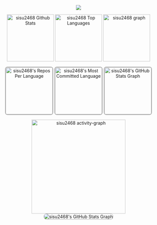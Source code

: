 <p align="center">
  <a href="https://github.com/sisu2468">
    <img src="https://readme-typing-svg.herokuapp.com?font=Fira+Code&weight=700&size=45&duration=2500&pause=1500&color=AAAAAA&center=true&vCenter=true&random=false&width=1200&height=100&lines=Full+-+Stack+Developer;AI+Solutions+Architect;Innovating+Healthcare+with+Technology;Web+/+Logo+Designer">
  </a>
</p>


<div align="center">
  <img src="https://amateur0911.vercel.app/api?username=sisu2468&include_all_commits=true&count_private=true&show_icons=true&line_height=30&theme=nightowl" height="150" alt="sisu2468 Github Stats">
  <img src="https://amateur0911.vercel.app/api/top-langs/?username=sisu2468&layout=compact&show_icons=true&line_height=30&theme=nightowl" height="150" alt="sisu2468 Top Languages"/>

  <img src="https://github-profile-trophy.vercel.app?username=sisu2468&column=9&row=2&margin-w=15&padding=10&show_icons=true&line_height=30&theme=algolia" height="150" alt="sisu2468 graph"  />
 <div>
   
  <img 
  src="https://amateur0913.vercel.app/api/cards/repos-per-language?username=sisu2468&theme=nightowl&include_all_commits=true&show_icons=true&line_height=30&count_private=true" 
  height="150" 
  alt="sisu2468's Repos Per Language" 
  style="border: 2px solid #AAAAAA; border-radius: 8px;"
  />
  <img 
  src="https://amateur0913.vercel.app/api/cards/most-commit-language?username=sisu2468&theme=nightowl&show_icons=true&line_height=30&include_all_commits=true&count_private=true" 
  height="150" 
  alt="sisu2468's Most Committed Language" 
  style="border: 2px solid #AAAAAA; border-radius: 8px;"
  />
  <img src="https://amateur0913.vercel.app/api/cards/productive-time?username=sisu2468&theme=nightowl&show_icons=true&line_height=30&include_all_commits=true&count_private=true&utcOffset=9" height="150" alt="sisu2468's GitHub Stats Graph" 
  style="border: 2px solid #AAAAAA; border-radius: 8px;"/>
 </div>

  <img src="https://github-readme-activity-graph.vercel.app/graph?username=sisu2468&show_icons=true&line_height=30&include_all_commits=true&count_private=true&radius=8&theme=nightowl" height="300" alt="sisu2468 activity-graph" />

  <img src="https://amateur0913.vercel.app/api/cards/profile-details?username=sisu2468&theme=nightowl&show_icons=true&line_height=30&include_all_commits=true&count_private=true"  alt="sisu2468's GitHub Stats Graph" style="border: 1px solid #AAAAAA; border-radius: 8px;"/>

</div>

<!--###
<h3 align="left">Languages and Tools:</h3>
<p align="center">
<table align="center" style="background-color:#0A0A0A;">
  
  <tr><th colspan="8" align="center" style="color:white;">Programming Languages</th></tr>
  <tr>
    <td align="center" width="90"><img src="https://skillicons.dev/icons?i=js"><p> JavaScript</p></td>
    <td align="center" width="90"><img src="https://skillicons.dev/icons?i=ts"><p> TypeScript</p></td>
    <td align="center" width="90"><img src="https://skillicons.dev/icons?i=python"><p> Python</p></td>
    <td align="center" width="90"><img src="https://skillicons.dev/icons?i=rust"><p> Rust</p></td>
    <td align="center" width="90"><img src="https://skillicons.dev/icons?i=solidity"><p> Solidity</p></td>
    <td align="center" width="90"><img src="https://skillicons.dev/icons?i=java"><p> Java</p></td>
    <td align="center" width="90"><img src="https://skillicons.dev/icons?i=cpp"><p> C++</p></td>
    <td align="center" width="90"><img src="https://skillicons.dev/icons?i=cs"><p>  C#</p></td>
  </tr>

  <tr><th colspan="8" align="center" style="color:white;">Web Development</th></tr>
  <tr>
    <td align="center" width="90"><img src="https://skillicons.dev/icons?i=html"><p> HTML</p></td>
    <td align="center" width="90"><img src="https://skillicons.dev/icons?i=css"><p> CSS</p></td>
    <td align="center" width="90"><img src="https://skillicons.dev/icons?i=nodejs"><p> Node.js</p></td>
    <td align="center" width="90"><img src="https://skillicons.dev/icons?i=express"><p> Express</p></td>
    <td align="center" width="90"><img src="https://skillicons.dev/icons?i=react"><p> React</p></td>
    <td align="center" width="90"><img src="https://skillicons.dev/icons?i=vue"><p> Vue.js</p></td>
    <td align="center" width="90"><img src="https://skillicons.dev/icons?i=nextjs"><p> Next.js</p></td>
    <td align="center" width="90"><img src="https://skillicons.dev/icons?i=graphql"><p> GraphQL</p></td>
  </tr>

  <tr><th colspan="8" align="center" style="color:white;">Project Management & Testing Tools</th></tr>
  <tr>
    <td align="center" width="90"><img src="https://skillicons.dev/icons?i=jira"><p> Jira</p></td>
    <td align="center" width="90"><img src="https://skillicons.dev/icons?i=trello"><p> Trello</p></td>
    <td align="center" width="90"><img src="https://skillicons.dev/icons?i=notion"><p> Notion</p></td>
    <td align="center" width="90"><img src="https://skillicons.dev/icons?i=selenium"><p> Selenium</p></td>
    <td align="center" width="90"><img src="https://skillicons.dev/icons?i=cypress"><p> Cypress</p></td>
    <td align="center" width="90"><img src="https://skillicons.dev/icons?i=jest"><p> Jest</p></td>
    <td align="center" width="90"><img src="https://skillicons.dev/icons?i=mocha"><p> Mocha</p></td>
    <td align="center" width="90"><img src="https://skillicons.dev/icons?i=chai"><p> Chai</p></td>
  </tr>

  <tr><th colspan="8" align="center" style="color:white;">Smart Contract Testing & Audit Tools</th></tr>
  <tr>
    <td align="center" width="90"><img src="https://skillicons.dev/icons?i=truffle"><p> Truffle</p></td>
    <td align="center" width="90"><img src="https://skillicons.dev/icons?i=hardhat"><p> Hardhat</p></td>
    <td align="center" width="90"><img src="https://skillicons.dev/icons?i=mythX"><p> MythX</p></td>
    <td align="center" width="90"><img src="https://skillicons.dev/icons?i=slither"><p> Slither</p></td>
    <td align="center" width="90"><img src="https://skillicons.dev/icons?i=echidna"><p> Echidna</p></td>
    <td align="center" width="90"><img src="https://skillicons.dev/icons?i=manticore"><p> Manticore</p></td>
    <td align="center" width="90"><img src="https://skillicons.dev/icons?i=certora"><p> Certora</p></td>
    <td align="center" width="90"><img src="https://skillicons.dev/icons?i=oyente"><p> Oyente</p></td>
  </tr>

  <tr><th colspan="8" align="center" style="color:white;">Web3 & Blockchain Technologies</th></tr>
  <tr>
    <td align="center" width="90"><img src="https://skillicons.dev/icons?i=ethereum"><p> Ethereum</p></td>
    <td align="center" width="90"><img src="https://skillicons.dev/icons?i=solana"><p> Solana</p></td>
    <td align="center" width="90"><img src="https://skillicons.dev/icons?i=polygon"><p> Polygon</p></td>
    <td align="center" width="90"><img src="https://skillicons.dev/icons?i=substrate"><p> Substrate</p></td>
    <td align="center" width="90"><img src="https://skillicons.dev/icons?i=cosmos"><p> Cosmos</p></td>
    <td align="center" width="90"><img src="https://skillicons.dev/icons?i=bittensor"><p> Bittensor</p></td>
    <td align="center" width="90"><img src="https://skillicons.dev/icons?i=xrp"><p> XRP</p></td>
    <td align="center" width="90"><img src="https://skillicons.dev/icons?i=web3js"><p> Web3.js</p></td>
  </tr>

  <tr><th colspan="8" align="center" style="color:white;">3D Modeling, AR/VR & Game Development</th></tr>
  <tr>
    <td align="center" width="90"><img src="https://skillicons.dev/icons?i=unity"><p> Unity</p></td>
    <td align="center" width="90"><img src="https://skillicons.dev/icons?i=unrealengine"><p> Unreal Engine</p></td>
    <td align="center" width="90"><img src="https://skillicons.dev/icons?i=blender"><p> Blender</p></td>
    <td align="center" width="90"><img src="https://skillicons.dev/icons?i=threejs"><p> Three.js</p></td>
    <td align="center" width="90"><img src="https://skillicons.dev/icons?i=aframe"><p> A-Frame</p></td>
    <td align="center" width="90"><img src="https://skillicons.dev/icons?i=godot"><p> Godot</p></td>
    <td align="center" width="90"><img src="https://skillicons.dev/icons?i=oculus"><p> Oculus VR</p></td>
    <td align="center" width="90"><img src="https://skillicons.dev/icons?i=hololens"><p> Hololens</p></td>
  </tr>

  <tr><th colspan="8" align="center" style="color:white;">Graphic Design & UI/UX Tools</th></tr>
  <tr>
    <td align="center" width="90"><img src="https://skillicons.dev/icons?i=figma"><p> Figma</p></td>
    <td align="center" width="90"><img src="https://skillicons.dev/icons?i=xd"><p> Adobe XD</p></td>
    <td align="center" width="90"><img src="https://skillicons.dev/icons?i=photoshop"><p> Photoshop</p></td>
    <td align="center" width="90"><img src="https://skillicons.dev/icons?i=illustrator"><p> Illustrator</p></td>
    <td align="center" width="90"><img src="https://skillicons.dev/icons?i=sketch"><p> Sketch</p></td>
    <td align="center" width="90"><img src="https://skillicons.dev/icons?i=inVision"><p> InVision</p></td>
    <td align="center" width="90"><img src="https://skillicons.dev/icons?i=affinity"><p> Affinity Designer</p></td>
    <td align="center" width="90"><img src="https://skillicons.dev/icons?i=corelDRAW"><p> CorelDRAW</p></td>
  </tr>

  <tr><th colspan="8" align="center" style="color:white;">Database & Security</th></tr>
  <tr>
    <td align="center" width="90"><img src="https://skillicons.dev/icons?i=mysql"><p> MySQL</p></td>
    <td align="center" width="90"><img src="https://skillicons.dev/icons?i=postgres"><p> PostgreSQL</p></td>
    <td align="center" width="90"><img src="https://skillicons.dev/icons?i=mongodb"><p> MongoDB</p></td>
    <td align="center" width="90"><img src="https://skillicons.dev/icons?i=redis"><p> Redis</p></td>
    <td align="center" width="90"><img src="https://skillicons.dev/icons?i=firebase"><p> Firebase</p></td>
    <td align="center" width="90"><img src="https://skillicons.dev/icons?i=dynamoDB"><p> DynamoDB</p></td>
    <td align="center" width="90"><img src="https://skillicons.dev/icons?i=supabase"><p> Supabase</p></td>
    <td align="center" width="90"><img src="https://skillicons.dev/icons?i=oracle"><p> Oracle</p></td>
  </tr>
</table>-->

</p>
